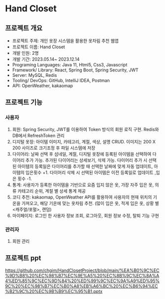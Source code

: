 # Hand Closet

## 프로젝트 개요
- 프로젝트 주제: 개인 옷장 시스템을 활용한 옷차림 추천 웹앱
- 프로젝트 이름: Hand Closet
- 개발 인원: 2명
- 개발 기간: 2023.05.14~ 2023.12.14
- Programing Languages: Java 11, Html5, Css3, Javascript
- Framework/ Library: React, Spring Boot, Spring Security, JWT
- Server: MySQL, Redis
- Tooling/ DevOps: GitHub, IntelliJ IDEA, Postman 
- API: OpenWeather, kakaomap

## 프로젝트 기능
### 사용자
1.  회원: Spring Security, JWT를 이용하여 Token 방식의 회원 로직 구현. Redis와 DB에서 RefreshToken 관리
2.  디지털 옷장: 아이템 이미지, 카테고리, 계절, 색상, 설명 CRUD. 이미지는 200 X 200 사이즈로 크기조정 후 파일 시스템에 저장
3.  다이어리: 날짜 선택 후 섬네일, 계절, 디지털 옷장에 등록된 아이템을 선택하여 다이어리 추가 가능. 추가된 다이어리는 상세보기, 삭제 가능. 다이어리 추가 시 선택 된 아이템의 등록일은 다이어리를 추가할 때 선택한 날짜에 맞게 자동 업데이트, 아이템의 입은횟수 +1. 다이어리 삭제 시 선택된 아이템은 이전 등록일로 업데이트 ,입은 횟수 -1.
4.  통계: 사용자가 등록한 아이템을 기반으로 요즘 입지 않은 옷, 가장 자주 입은 옷, 의류 카테고리 순위, 계절 별 상세 통계 제공
5.  코디 추천: kakaomap, OpenWeather API를 활용하여 사용자의 현재 위치의 기온을 가져오고, 해당 기온에 맞는 옷차림 추천. (많이 입은 옷, 적게 입은 옷, 상황 별<캐주얼/포멀>, 랜덤)  
6.  마이페이지: 로그인 한 사용자 정보 조회, 로그아웃, 회원 정보 수정, 탈퇴 기능 구현   
### 관리자
1. 회원 관리


## 프로젝트 ppt
https://github.com/chgim/HandClosetProject/blob/main/%EA%B0%9C%EC%9D%B8%20%EC%98%B7%EC%9E%A5%20%EC%8B%9C%EC%8A%A4%ED%85%9C%EC%9D%84%20%ED%99%9C%EC%9A%A9%ED%95%9C%20%EC%98%B7%EC%B0%A8%EB%A6%BC%20%EC%B6%94%EC%B2%9C%20%EC%9B%B9%EC%95%B1.pptx


